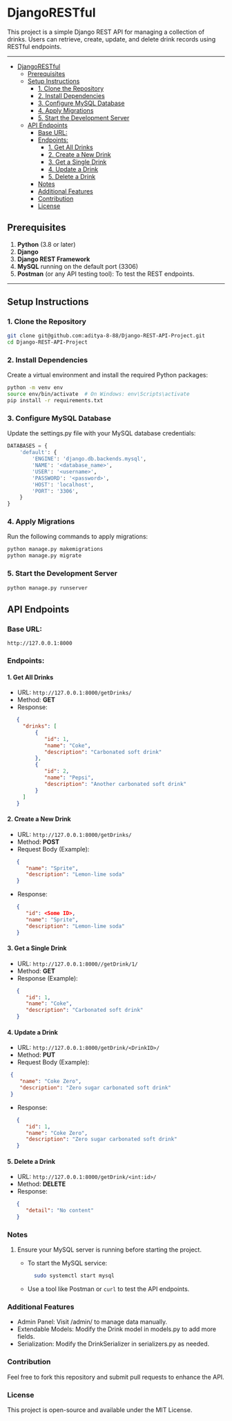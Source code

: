 # DjangoRESTful

This project is a simple Django REST API for managing a collection of drinks. Users can retrieve, create, update, and delete drink records using RESTful endpoints.

---
- [DjangoRESTful](#djangorestful)
  - [Prerequisites](#prerequisites)
  - [Setup Instructions](#setup-instructions)
    - [1. Clone the Repository](#1-clone-the-repository)
    - [2. Install Dependencies](#2-install-dependencies)
    - [3. Configure MySQL Database](#3-configure-mysql-database)
    - [4. Apply Migrations](#4-apply-migrations)
    - [5. Start the Development Server](#5-start-the-development-server)
  - [API Endpoints](#api-endpoints)
    - [Base URL:](#base-url)
    - [Endpoints:](#endpoints)
      - [1. Get All Drinks](#1-get-all-drinks)
      - [2. Create a New Drink](#2-create-a-new-drink)
      - [3. Get a Single Drink](#3-get-a-single-drink)
      - [4. Update a Drink](#4-update-a-drink)
      - [5. Delete a Drink](#5-delete-a-drink)
    - [Notes](#notes)
    - [Additional Features](#additional-features)
    - [Contribution](#contribution)
    - [License](#license)

## Prerequisites

1. **Python** (3.8 or later)
2. **Django** 
3. **Django REST Framework**
4. **MySQL** running on the default port (3306)
5. **Postman** (or any API testing tool): To test the REST endpoints.

---

## Setup Instructions

### 1. Clone the Repository

```bash
git clone git@github.com:aditya-8-88/Django-REST-API-Project.git
cd Django-REST-API-Project
```

### 2. Install Dependencies  

Create a virtual environment and install the required Python packages:

```bash
python -m venv env
source env/bin/activate  # On Windows: env\Scripts\activate
pip install -r requirements.txt
```
### 3. Configure MySQL Database

Update the settings.py file with your MySQL database credentials:

```python
DATABASES = {
    'default': {
        'ENGINE': 'django.db.backends.mysql',
        'NAME': '<database_name>',
        'USER': '<username>',
        'PASSWORD': '<password>',
        'HOST': 'localhost',
        'PORT': '3306',
    }
}
```

### 4. Apply Migrations

Run the following commands to apply migrations:

```bash
python manage.py makemigrations
python manage.py migrate
```

### 5. Start the Development Server

```bash
python manage.py runserver
```





## API Endpoints

### Base URL:
```http://127.0.0.1:8000```

### Endpoints:

#### 1. Get All Drinks  
- URL: ```http://127.0.0.1:8000/getDrinks/```  
- Method: **GET**  
- Response: 
```json
   {
     "drinks": [
         {
            "id": 1,
            "name": "Coke",
            "description": "Carbonated soft drink"
         },
         {
            "id": 2,
            "name": "Pepsi",
            "description": "Another carbonated soft drink"
         }
     ]
   }

```
#### 2. Create a New Drink  
- URL: ```http://127.0.0.1:8000/getDrinks/```
- Method: **POST**
- Request Body (Example):
``` json
   {
      "name": "Sprite",
      "description": "Lemon-lime soda"
   }
```
- Response:
```json
   {
      "id": <Some ID>,
      "name": "Sprite",
      "description": "Lemon-lime soda"
   }

```

#### 3. Get a Single Drink
- URL: ```http://127.0.0.1:8000//getDrink/1/```
- Method: **GET**
- Response (Example):

```json
   {
      "id": 1,
      "name": "Coke",
      "description": "Carbonated soft drink"
   }

```

#### 4. Update a Drink
- URL: ```http://127.0.0.1:8000/getDrink/<DrinkID>/```
- Method: **PUT**
- Request Body (Example):
```json
 {
    "name": "Coke Zero",
    "description": "Zero sugar carbonated soft drink"
 }
```
- Response:
```json
   {
      "id": 1,
      "name": "Coke Zero",
      "description": "Zero sugar carbonated soft drink"
   }

```

#### 5. Delete a Drink
- URL: ```http://127.0.0.1:8000/getDrink/<int:id>/```
- Method: **DELETE**
- Response:
```json
   {
      "detail": "No content"
   }

```
### Notes
1. Ensure your MySQL server is running before starting the project.
   - To start the MySQL service:  

        ```bash
          sudo systemctl start mysql
        ```
   - Use a tool like Postman or ```curl``` to test the API endpoints.

### Additional Features
- Admin Panel: Visit /admin/ to manage data manually.
- Extendable Models: Modify the Drink model in models.py to add more fields.
- Serialization: Modify the DrinkSerializer in serializers.py as needed.

### Contribution
Feel free to fork this repository and submit pull requests to enhance the API.

### License
This project is open-source and available under the MIT License.

